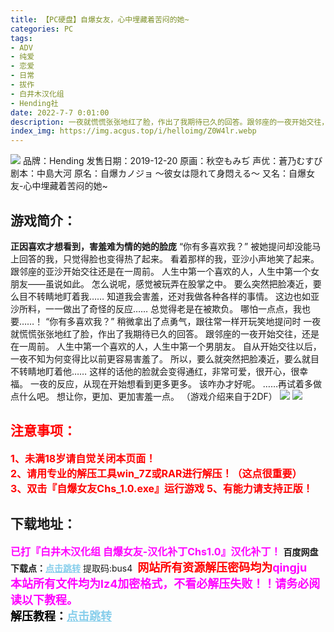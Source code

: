 ```yaml
---
title: 【PC硬盘】自爆女友，心中埋藏着苦闷的她~
categories: PC
tags:
- ADV
- 纯爱
- 恋爱
- 日常
- 拔作
- 白井木汉化组
- Hending社
date: 2022-7-7 0:01:00
description: 一夜就慌慌张张地红了脸，作出了我期待已久的回答。跟邻座的一夜开始交往，还是在一周前。人生中第一个喜欢的人，人生中第一个男朋友。自从开始交往以后，一夜不知为何变得比以前更容易害羞了。所以，要么就突然把脸凑近，要么就目不转睛地盯着他……这样的话他的脸就会变得通红，非常可爱，很开心，很幸福。
index_img: https://img.acgus.top/i/helloimg/Z0W4lr.webp
---
```

![](https://img.acgus.top/i/helloimg/Z0W4lr.webp)
品牌：Hending
发售日期：2019-12-20
原画：秋空もみぢ
声优：蒼乃むすび
剧本：中島大河
原名：自爆カノジョ ～彼女は隠れて身悶える～
又名：自爆女友-心中埋藏着苦闷的她~

## 游戏简介：
**正因喜欢才想看到，害羞难为情的她的脸庞**
“你有多喜欢我？”
被她提问却没能马上回答的我，只觉得脸也变得热了起来。
看着那样的我，亚沙小声地笑了起来。
跟邻座的亚沙开始交往还是在一周前。
人生中第一个喜欢的人，人生中第一个女朋友——虽说如此。
怎么说呢，感觉被玩弄在股掌之中。
要么突然把脸凑近，要么目不转睛地盯着我……
知道我会害羞，还对我做各种各样的事情。
这边也如亚沙所料，一一做出了奇怪的反应……
总觉得老是在被欺负。
哪怕一点点，我也要……！
“你有多喜欢我？”
稍微拿出了点勇气，跟往常一样开玩笑地提问时
一夜就慌慌张张地红了脸，作出了我期待已久的回答。
跟邻座的一夜开始交往，还是在一周前。
人生中第一个喜欢的人，人生中第一个男朋友。
自从开始交往以后，一夜不知为何变得比以前更容易害羞了。
所以，要么就突然把脸凑近，要么就目不转睛地盯着他……
这样的话他的脸就会变得通红，非常可爱，很开心，很幸福。
一夜的反应，从现在开始想看到更多更多。
该咋办才好呢。
……再试着多做点什么吧。
想让你，更加、更加害羞一点。
（游戏介绍来自于2DF）
![](https://img.acgus.top/i/helloimg/Z0Wt3q.webp)
![](https://img.acgus.top/i/helloimg/Z0WA6T.webp)






## <font color=#FF0000 >注意事项：</font>
<font color=#FF0000 size=3><b>1、未满18岁请自觉关闭本页面！  
2、请用专业的解压工具win_7Z或RAR进行解压！（这点很重要）           
3、双击『自爆女友Chs_1.0.exe』运行游戏
5、有能力请支持正版！</b></font>

## 下载地址：
<font color=#FF00FF size=3>**已打『白井木汉化组 自爆女友-汉化补丁Chs1.0』汉化补丁！**</font>
<b>百度网盘下载点：</b><a href="https://pan.baidu.com/s/1acWqSmY1cUzJ3K4fApGOhQ?pwd=bus4" style="color: #87CEEB;"><b>点击跳转</b></a> 提取码:bus4
<a style="padding: 0" href="https://post.qingju.org/AD/"><img style="max-width:100%" src="https://img.acgus.top/i/2024/07/478f689b8021d8d499ab43d21acf137a.gif" alt=""></a>
<b><font color=#FF0000 size=4>网站所有资源解压密码均为</b></font><b><font color=#FF00FF size=4>qingju</font><font color=#FF0000 ></font></b><br><b><font color=#FF00FF size=4>本站所有文件均为lz4加密格式，不看必解压失败！！请务必阅读以下教程。</b></font><br><b><font color=#000 size=4>解压教程：</b><a href="https://post.qingju.org/tutorial/000/" style="color: #87CEEB;"><b>点击跳转</b></a>